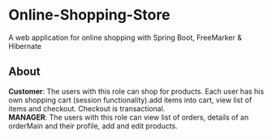 
# Online-Shopping-Store
A web application for online shopping with Spring Boot, FreeMarker &amp; Hibernate


## About

**Customer**: The users with this role can shop for products. Each user has his own shopping cart (session functionality).add items into cart, view list of items and checkout. Checkout is transactional.  
**MANAGER**: The users with this role can view list of orders, details of an orderMain and their profile, add and edit products.  

 
